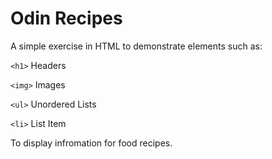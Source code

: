 # Odin Recipes

A simple exercise in HTML to demonstrate elements such as:

`<h1>` Headers

`<img>` Images

`<ul>` Unordered Lists

`<li>` List Item

To display infromation for food recipes.
